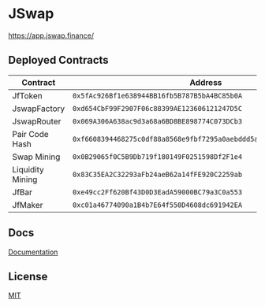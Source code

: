 # JSwap

https://app.jswap.finance/

## Deployed Contracts

|  Contract | Address |
| --- | --- |
| JfToken | `0x5fAc926Bf1e638944BB16fb5B787B5bA4BC85b0A` |
| JswapFactory | `0xd654CbF99F2907F06c88399AE123606121247D5C` |
| JswapRouter | `0x069A306A638ac9d3a68a6BD8BE898774C073DCb3` |
| Pair Code Hash | `0xf6608394468275c0df88a8568e9fbf7295a0aebddd5ae966ce6dbf5bb4ee68a0` |
| Swap Mining | `0x0B29065f0C5B9Db719f180149F0251598Df2F1e4` |
| Liquidity Mining | `0x83C35EA2C32293aFb24aeB62a14fFE920C2259ab` |
| JfBar | `0xe49cc2Ff620Bf43D0D3EadA59000BC79a3C0a553` |
| JfMaker | `0xc01a46774090a1B4b7E64f550D4608dc691942EA` |

## Docs

[Documentation](https://docs.jswap.finance/)

## License

[MIT](LICENSE.txt)